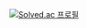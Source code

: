 [![Solved.ac
프로필](http://mazassumnida.wtf/api/v2/generate_badge?boj=isthisirooooooooony)](https://solved.ac/isthisirooooooooony)
